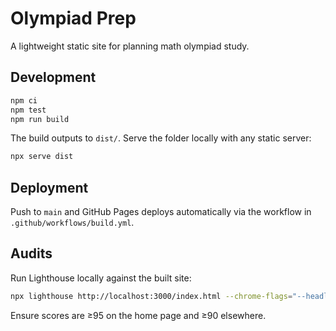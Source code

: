 # Olympiad Prep

A lightweight static site for planning math olympiad study.

## Development

```bash
npm ci
npm test
npm run build
```

The build outputs to `dist/`. Serve the folder locally with any static server:

```bash
npx serve dist
```

## Deployment

Push to `main` and GitHub Pages deploys automatically via the workflow in `.github/workflows/build.yml`.

## Audits

Run Lighthouse locally against the built site:

```bash
npx lighthouse http://localhost:3000/index.html --chrome-flags="--headless" --only-categories=performance,accessibility,best-practices,seo
```

Ensure scores are ≥95 on the home page and ≥90 elsewhere.
